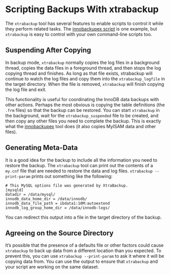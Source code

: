 # Scripting Backups With xtrabackup

The `xtrabackup` tool has several features to enable scripts to control
it while they perform related tasks. The [innobackupex script](../innobackupex/innobackupex_script.md) is one example, but `xtrabackup`
is easy to control with your own command-line scripts too.

## Suspending After Copying

In backup mode, `xtrabackup` normally copies the log files in a
background thread, copies the data files in a foreground thread, and then stops
the log copying thread and finishes. As long as that file exists, xtrabackup
will continue to watch the log files and copy them into the
`xtrabackup_logfile` in the target directory. When the file is removed,
`xtrabackup` will finish copying the log file and exit.

This functionality is useful for coordinating the InnoDB data backups with other
actions. Perhaps the most obvious is copying the table definitions (the
`.frm` files) so that the backup can be restored. You can start
`xtrabackup` in the background, wait for the
`xtrabackup_suspended` file to be created, and then copy any other files
you need to complete the backup. This is exactly what the [innobackupex](../innobackupex/innobackupex_script.md) tool does (it also copies MyISAM data and
other files).

## Generating Meta-Data

It is a good idea for the backup to include all the information you need to
restore the backup. The `xtrabackup` tool can print out the contents of
a `my.cnf` file that are needed to restore the data and log files.
`xtrabackup --print-param` prints out something like the following:

```text
# This MySQL options file was generated by XtraBackup.
[mysqld]
datadir = /data/mysql/
innodb_data_home_dir = /data/innodb/
innodb_data_file_path = ibdata1:10M:autoextend
innodb_log_group_home_dir = /data/innodb-logs/
```

You can redirect this output into a file in the target directory of the backup.

## Agreeing on the Source Directory

It’s possible that the presence of a defaults file or other factors could cause
`xtrabackup` to back up data from a different location than you
expected. To prevent this, you can use `xtrabackup --print-param` to ask
it where it will be copying data from. You can use the output to ensure that
`xtrabackup` and your script are working on the same dataset.
